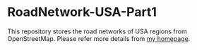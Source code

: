 # RoadNetwork-USA-Part1

This repository stores the road networks of USA regions from OpenStreetMap. 
Please refer more details from [my homepage](https://yzengal.github.io/datasets/).